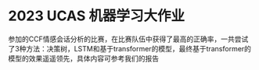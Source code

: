 # 2023 UCAS 机器学习大作业
参加的CCF情感会话分析的比赛，在比赛队伍中获得了最高的正确率，一共尝试了3种方法：决策树，LSTM和基于transformer的模型，最终基于transformer的模型的效果遥遥领先，具体内容可参考我们的报告
